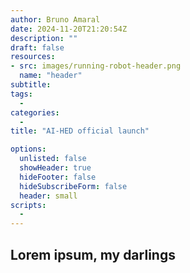 ```yaml
---
author: Bruno Amaral
date: 2024-11-20T21:20:54Z
description: ""
draft: false
resources: 
- src: images/running-robot-header.png
  name: "header"
subtitle: 
tags: 
  - 
categories: 
  - 
title: "AI-HED official launch"

options:
  unlisted: false
  showHeader: true
  hideFooter: false
  hideSubscribeForm: false
  header: small
scripts:
  -
---
```


## Lorem ipsum, my darlings